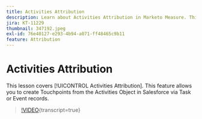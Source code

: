```yaml
---
title: Activities Attribution
description: Learn about Activities Attribution in Marketo Measure. This feature allows you to create Touchpoints from the Activities Object in Salesforce via Task or Event records.
jira: KT-11229
thumbnail: 347192.jpeg
exl-id: 76e40127-e293-4b94-a071-ff48465c9b11
feature: Attribution
---
```

# Activities Attribution

This lesson covers [!UICONTROL Activities Attribution]. This feature allows you to create Touchpoints from the Activities Object in Salesforce via Task or Event records.

>[!VIDEO](https://video.tv.adobe.com/v/347192/?learn=on){transcript=true}
